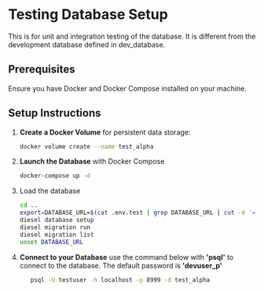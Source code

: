 
# Testing Database Setup

This is for unit and integration testing of the database. 
It is different from the development database defined in dev_database.

## Prerequisites

Ensure you have Docker and Docker Compose installed on your machine.

## Setup Instructions

1. **Create a Docker Volume** for persistent data storage:

   ```bash
   docker volume create --name test_alpha
   ```
2. **Launch the Database** with Docker Compose
   ```bash
   docker-compose up -d
   ```
   
3. Load the database
   ```bash
   cd ..
   export=DATABASE_URL=$(cat .env.test | grep DATABASE_URL | cut -d '=' -f2) 
   diesel database setup
   diesel migration run
   diesel migration list
   unset DATABASE_URL
   ```


3. **Connect to your Database**
use the command below with **'psql'** to connect to the database. The default password is **'devuser_p'**
   ```bash 
      psql -U testuser -h localhost -p 8999 -d test_alpha
   ```









